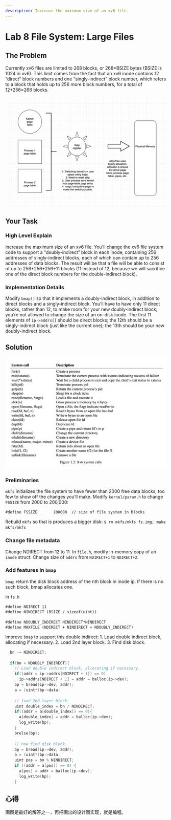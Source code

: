```yaml
---
description: Increase the maximum size of an xv6 file.
---
```


# Lab 8 File System: Large Files

## The Problem 

Currently xv6 files are limited to 268 blocks, or 268\*BSIZE bytes \(BSIZE is 1024 in xv6\). This limit comes from the fact that an xv6 inode contains 12 “direct” block numbers and one “singly-indirect” block number, which refers to a block that holds up to 256 more block numbers, for a total of 12+256=268 blocks.

![](../.gitbook/assets/image%20%2823%29.png)

## Your Task

### High Level Explain

Increase the maximum size of an xv6 file. You’ll change the xv6 file system code to support a "doubly-indirect” block in each inode, containing 256 addresses of singly-indirect blocks, each of which can contain up to 256 addresses of data blocks. The result will be that a file will be able to consist of up to 256\*256+256+11 blocks \(11 instead of 12, because we will sacrifice one of the direct block numbers for the double-indirect block\).

### Implementation Details

Modify `bmap()` so that it implements a doubly-indirect block, in addition to direct blocks and a singly-indirect block. You’ll have to have only 11 direct blocks, rather than 12, to make room for your new doubly-indirect block; you’re not allowed to change the size of an on-disk inode. The first 11 elements of `ip->addrs[]` should be direct blocks; the 12th should be a singly-indirect block \(just like the current one\); the 13th should be your new doubly-indirect block.

## Solution

![](../.gitbook/assets/image%20%2819%29.png)

### Preliminaries

`mkfs` initializes the file system to have fewer than 2000 free data blocks, too few to show off the changes you’ll make. Modify `kernel/param.h` to change `FSSIZE` from 2000 to 200,000:

```text
#define FSSIZE       200000  // size of file system in blocks
```

Rebuild `mkfs` so that is produces a bigger disk: `$ rm mkfs/mkfs fs.img; make mkfs/mkfs`

### Change file metadata

Change NDIRECT from 12 to 11. In `file.h`, modify in-memory copy of an `inode` struct: Change size of `addrs` from `NDIRECT+1` to `NDIRECT+2`.

### Add features in `bmap`

`bmap` return the disk block address of the nth block in inode ip. If there is no such block, bmap allocates one.

in `fs.h`

```text
#define NDIRECT 11
#define NINDIRECT (BSIZE / sizeof(uint))

#define NDOUBLY_INDIRECT NINDIRECT*NINDIRECT
#define MAXFILE (NDIRECT + NINDIRECT + NDOUBLY_INDIRECT)
```

Improve `bmap` to support this double indirect: 1. Load double indirect block, allocating if necessary. 2. Load 2nd layer block. 3. Find disk block.

```c
  bn -= NINDIRECT;

  if(bn < NDOUBLY_INDIRECT){
    // Load double indirect block, allocating if necessary.
    if((addr = ip->addrs[NDIRECT + 1]) == 0)
      ip->addrs[NDIRECT + 1] = addr = balloc(ip->dev);
    bp = bread(ip->dev, addr);
    a = (uint*)bp->data;

    // load 2nd layer block.
    uint double_index = bn / NINDIRECT;
    if((addr = a[double_index]) == 0){
      a[double_index] = addr = balloc(ip->dev);
      log_write(bp);
    }
    brelse(bp);

    // now find disk block.
    bp = bread(ip->dev, addr);
    a = (uint*)bp->data;
    uint pos = bn % NINDIRECT;
    if ((addr = a[pos]) == 0) {
      a[pos] = addr = balloc(ip->dev);
      log_write(bp);
    }
```

## 心得

画图是最好的解答之一，再把画出的设计图实现，就是编程。


